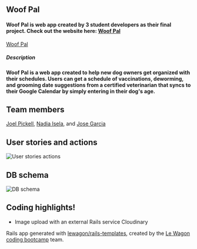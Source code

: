 ## Woof Pal
#### Woof Pal is web app created by 3 student developers as their final project. Check out the website here: [Woof Pal](http://www.woofpal.net/)
<a href="https://www.woofpal.net" target="_blank">Woof Pal</a>

##### Description

#### Woof Pal is a web app created to help new dog owners get organized with their schedules. Users can get a schedule of vaccinations, deworming, and grooming date suggestions from a certified veterinarian that syncs to their Google Calendar by simply entering in their dog's age.

## Team members

[Joel Pickell](https://github.com/Guavalines), [Nadia Isela](https://github.com/nadialguno), and [Jose Garcia](https://github.com/pepe371)

## User stories and actions

![User stories   actions](https://user-images.githubusercontent.com/100665876/174163603-4cb10130-cff0-45c7-9672-1d37bb71e604.jpeg)

## DB schema

![DB schema](https://user-images.githubusercontent.com/100665876/174167633-29ecb89d-378c-40db-8351-6443905accfa.jpeg)

## Coding highlights!

- Image upload with an external Rails service Cloudinary



















Rails app generated with [lewagon/rails-templates](https://github.com/lewagon/rails-templates), created by the [Le Wagon coding bootcamp](https://www.lewagon.com) team.
